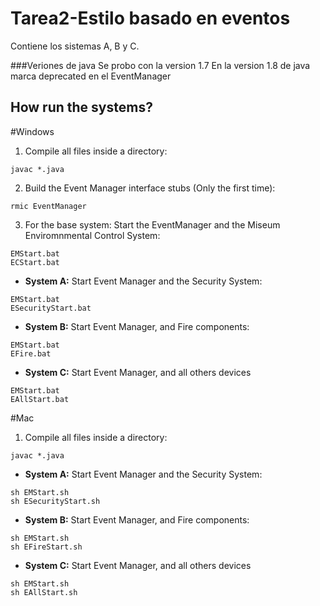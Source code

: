 # Tarea2-Estilo basado en eventos
Contiene los sistemas A, B y C.


###Veriones de java
Se probo con la version 1.7
En la version 1.8 de java marca deprecated en el EventManager


## How run the systems?

#Windows
1. Compile all files inside a directory:
```
javac *.java
```

2. Build the Event Manager interface stubs (Only the first time):
```
rmic EventManager
```

3. For the base system: Start the EventManager and the Miseum Enviromnmental Control System:
```
EMStart.bat
ECStart.bat
```

- **System A:** Start Event Manager and the Security System:
```
EMStart.bat
ESecurityStart.bat
```

- **System B:** Start Event Manager, and Fire components:
```
EMStart.bat
EFire.bat
```

- **System C:** Start Event Manager, and all others devices
```
EMStart.bat
EAllStart.bat
```

#Mac


1. Compile all files inside a directory:
```
javac *.java
```

- **System A:** Start Event Manager and the Security System:
```
sh EMStart.sh
sh ESecurityStart.sh
```

- **System B:** Start Event Manager, and Fire components:
```
sh EMStart.sh
sh EFireStart.sh
```
- **System C:** Start Event Manager, and all others devices
```
sh EMStart.sh
sh EAllStart.sh
```
